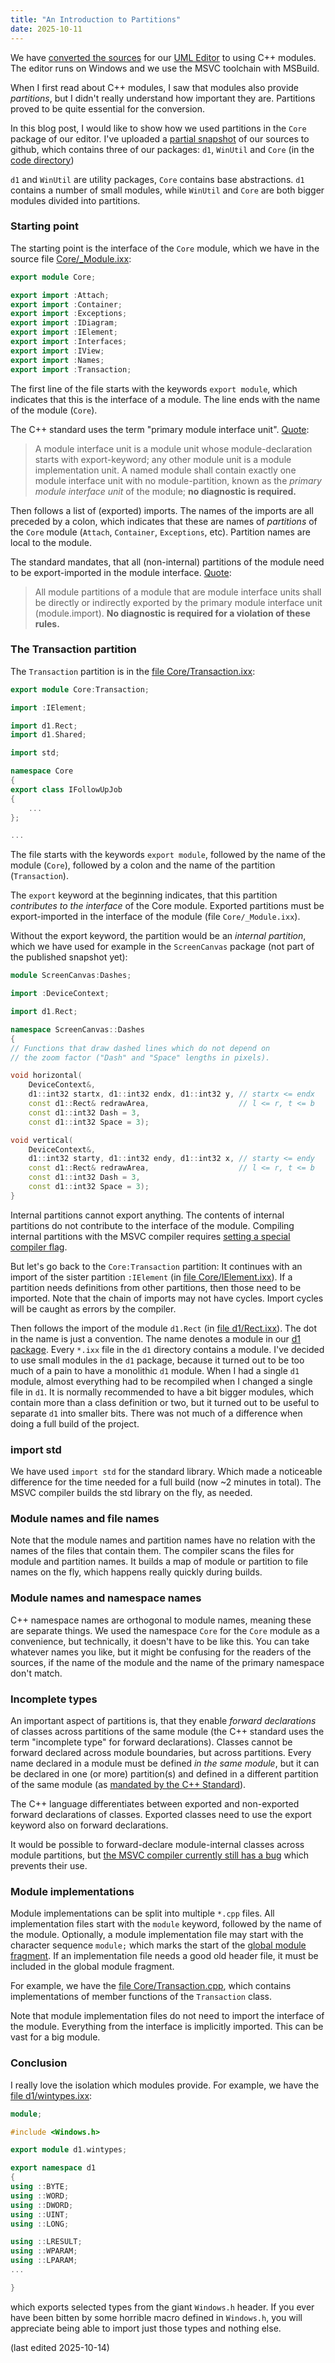 ```yaml
---
title: "An Introduction to Partitions"
date: 2025-10-11
---
```


We have [converted the sources](https://abuehl.github.io/2025/03/24/converting-to-modules.html)
for our [UML Editor](https://cadifra.com/) to using C++ modules. The editor runs on Windows and
we use the MSVC toolchain with MSBuild.

When I first read about C++ modules, I saw that modules also provide *partitions*, but I didn't
really understand how important they are. Partitions proved to be quite essential for the
conversion.

In this blog post, I would like to show how we used partitions in the `Core` package of our editor.
I've uploaded a [partial snapshot](https://github.com/abuehl/cadifra) of our sources to github,
which contains three of our packages: `d1`, `WinUtil` and `Core` (in the
[code directory](https://github.com/abuehl/cadifra/tree/main/code))

`d1` and `WinUtil` are utility packages, `Core` contains base abstractions. `d1` contains a number
of small modules, while `WinUtil` and `Core` are both bigger modules divided into partitions.

### Starting point

The starting point is the interface of the `Core` module, which we have in the source file
[Core/_Module.ixx](https://github.com/abuehl/cadifra/blob/main/code/Core/_Module.ixx):

```cpp
export module Core;

export import :Attach;
export import :Container;
export import :Exceptions;
export import :IDiagram;
export import :IElement;
export import :Interfaces;
export import :IView;
export import :Names;
export import :Transaction;
```

The first line of the file starts with the keywords `export module`, which indicates that this
is the interface of a module. The line ends with the name of the module (`Core`).

The C++ standard uses the term "primary module interface unit".
[Quote](https://eel.is/c++draft/module#unit-2):

> A module interface unit is a module unit whose module-declaration starts with export-keyword;
> any other module unit is a module implementation unit. A named module shall contain exactly one
> module interface unit with no module-partition, known as the *primary module interface unit*
> of the module; **no diagnostic is required.**

Then follows a list of (exported) imports. The names of the imports are all preceded by a colon,
which indicates that these are names of *partitions* of the `Core` module (`Attach`, `Container`,
`Exceptions`, etc). Partition names are local to the module.

The standard mandates, that all (non-internal) partitions of the module need to be
export-imported in the module interface. [Quote](https://eel.is/c++draft/module#unit-3):

> All module partitions of a module that are module interface units shall be
> directly or indirectly exported by the primary module interface unit (module.import).
> **No diagnostic is required for a violation of these rules.**

### The Transaction partition

The `Transaction` partition is in the
[file Core/Transaction.ixx](https://github.com/abuehl/cadifra/blob/main/code/Core/Transaction.ixx):

```cpp
export module Core:Transaction;

import :IElement;

import d1.Rect;
import d1.Shared;

import std;

namespace Core
{
export class IFollowUpJob
{
    ...
};

...
```

The file starts with the keywords `export module`, followed by the name of the module (`Core`),
followed by a colon and the name of the partition (`Transaction`).

The `export` keyword at the beginning indicates, that this partition *contributes to the interface*
of the Core module. Exported partitions must be export-imported in the interface of the module
(file `Core/_Module.ixx`).

Without the export keyword, the partition would be an *internal partition*, which we have used
for example in the `ScreenCanvas` package (not part of the published snapshot yet):

```cpp
module ScreenCanvas:Dashes;

import :DeviceContext;

import d1.Rect;

namespace ScreenCanvas::Dashes
{
// Functions that draw dashed lines which do not depend on
// the zoom factor ("Dash" and "Space" lengths in pixels).

void horizontal(
    DeviceContext&,
    d1::int32 startx, d1::int32 endx, d1::int32 y, // startx <= endx
    const d1::Rect& redrawArea,                    // l <= r, t <= b
    const d1::int32 Dash = 3,
    const d1::int32 Space = 3);

void vertical(
    DeviceContext&,
    d1::int32 starty, d1::int32 endy, d1::int32 x, // starty <= endy
    const d1::Rect& redrawArea,                    // l <= r, t <= b
    const d1::int32 Dash = 3,
    const d1::int32 Space = 3);
}
```

Internal partitions cannot export anything. The contents of internal partitions do not
contribute to the interface of the module. Compiling internal partitions with the MSVC
compiler requires
[setting a special compiler flag](https://learn.microsoft.com/en-us/cpp/build/reference/internal-partition?view=msvc-170).

But let's go back to the `Core:Transaction` partition: It continues with an import of the sister
partition `:IElement` (in
[file Core/IElement.ixx](https://github.com/abuehl/cadifra/blob/main/code/Core/IElement.ixx)).
If a partition needs definitions from other partitions, then those need to be imported.
Note that the chain of imports may not have cycles. Import cycles will be caught as
errors by the compiler.

Then follows the import of the module `d1.Rect` (in
[file d1/Rect.ixx](https://github.com/abuehl/cadifra/blob/main/code/d1/Rect.ixx)).
The dot in the name is just a convention. The name denotes a module in our
[d1 package](https://github.com/abuehl/cadifra/tree/main/code/d1). Every `*.ixx` file
in the `d1` directory contains a module. I've decided to use small modules in the `d1` package,
because it turned out to be too much of a pain to have a monolithic `d1` module. When I had
a single `d1` module, almost everything had to be recompiled when I changed a single file in
`d1`. It is normally recommended to have a bit bigger modules, which contain more than a class
definition or two, but it turned out to be useful to separate `d1` into smaller bits. There was
not much of a difference when doing a full build of the project.

### import std

We have used `import std` for the standard library. Which made a noticeable difference for
the time needed for a full build (now ~2 minutes in total). The MSVC compiler builds the
std library on the fly, as needed.

### Module names and file names

Note that the module names and partition names have no relation with the names of the files
that contain them. The compiler scans the files for module and partition names. It builds
a map of module or partition to file names on the fly, which happens really quickly during builds.

### Module names and namespace names

C++ namespace names are orthogonal to module names, meaning these are separate things.
We used the namespace `Core` for the `Core` module as a convenience, but technically, it
doesn't have to be like this. You can take whatever names you like, but it might be confusing
for the readers of the sources, if the name of the module and the name of the primary
namespace don't match.

### Incomplete types

An important aspect of partitions is, that they enable *forward declarations* of classes
across partitions of the same module (the C++ standard uses the term "incomplete type"
for forward declarations). Classes cannot be forward declared across module boundaries,
but across partitions. Every name declared in a module must be defined *in the same module*,
but it can be declared in one (or more) partition(s) and defined in a different partition
of the same module (as [mandated by the C++ Standard](https://eel.is/c++draft/module#unit-7)).

The C++ language differentiates between exported and non-exported forward declarations of
classes. Exported classes need to use the export keyword also on forward declarations.

It would be possible to forward-declare module-internal classes across module partitions,
but [the MSVC compiler currently still has a bug](https://github.com/abuehl/internal-partition-test)
which prevents their use.

### Module implementations

Module implementations can be split into multiple `*.cpp` files. All implementation files
start with the `module` keyword, followed by the name of the module. Optionally, a module
implementation file may start with the character sequence `module;` which marks the start
of the
[global module fragment](https://en.cppreference.com/w/cpp/language/modules.html#Global_module_fragment).
If an implementation file needs a good old header file, it must be included in the global
module fragment.

For example, we have the
[file Core/Transaction.cpp](https://github.com/abuehl/cadifra/blob/main/code/Core/Transaction.cpp),
which contains implementations of member functions of the `Transaction` class.

Note that module implementation files do not need to import the interface of the module.
Everything from the interface is implicitly imported. This can be vast for a big module.

### Conclusion

I really love the isolation which modules provide. For example, we have the [file d1/wintypes.ixx](https://github.com/abuehl/cadifra/blob/main/code/d1/wintypes.ixx):

```cpp
module;

#include <Windows.h>

export module d1.wintypes;

export namespace d1
{
using ::BYTE;
using ::WORD;
using ::DWORD;
using ::UINT;
using ::LONG;

using ::LRESULT;
using ::WPARAM;
using ::LPARAM;
...

}
```

which exports selected types from the giant `Windows.h` header. If you ever have been
bitten by some horrible macro defined in `Windows.h`, you will appreciate being able to
import just those types and nothing else.

(last edited 2025-10-14)
